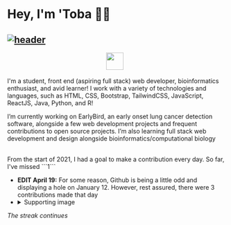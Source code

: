 # Hey, I'm 'Toba 👋🏽


<!-- ## [![header](https://i.imgur.com/DVhff67.png)](https://tobaojo.com) --> 
## [![header](https://i.imgur.com/SMfYRzp.png)](https://tobaojo.com) 

<p align="center">
  <a href="https://tobaojo.com"><img height="40" src="https://i.imgur.com/6NGCVuk.png"></a>&nbsp;&nbsp;
  <!-- <a href="https://www.linkedin.com/in/toba-ojo/"><img height="40" src="https://i.imgur.com/mg7Rj32.png"></a> -->
</p>



I'm a student, front end (aspiring full stack) web developer, bioinformatics enthusiast, and avid learner!
I work with a variety of technologies and languages, such as HTML, CSS, Bootstrap, TailwindCSS, JavaScript, ReactJS, Java, Python, and R!

I’m currently working on EarlyBird, an early onset lung cancer detection software, alongside a few web development projects and frequent contributions to open source projects. I’m also learning full stack web development and design alongside bioinformatics/computational biology

<br>
From the start of 2021, I had a goal to make a contribution every day. So far, I've missed ```1```

* **EDIT April 19:** For some reason, Github is being a little odd and displaying a hole on January 12. However, rest assured, there were 3 contributions made that day 
* <details>
  <summary>Supporting image</summary>
  <img src="https://i.imgur.com/GfrSzHD.png" />
</details>
<em>The streak continues</em>
<!-- https://github-readme-stats.vercel.app/api/top-langs/?username=Toba-O&layout=compact -->
